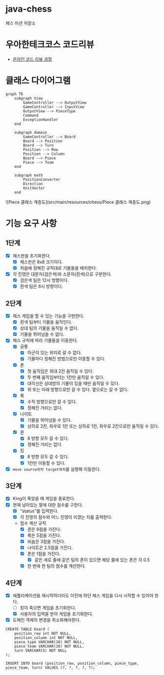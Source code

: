 # java-chess
체스 미션 저장소

# 우아한테크코스 코드리뷰
- [온라인 코드 리뷰 과정](https://github.com/woowacourse/woowacourse-docs/blob/master/maincourse/README.md)

# 클래스 다이어그램

```mermaid
graph TD
    subgraph View
        GameController --> OutputView
        GameController --> InputView
        OutputView --> PieceType
        Command
        ExceptionHandler
    end

    subgraph domain
        GameController --> Board
        Board --> Position
        Board --> Turn
        Position --> Row
        Position --> Column
        Board --> Piece
        Piece --> Team
    end

    subgraph math
        PositionConverter
        Direction
        UnitVector
    end
```

![Piece 클래스 계층도](src/main/resources/chess/Piece 클래스 계층도.png)

# 기능 요구 사항
## 1단계
- [x] 체스판을 초기화한다.
  - [x] 체스판은 8x8 크기이다.
  - [x] 처음에 정해진 규칙대로 기물들을 배치한다. 
- [x] 각 진영은 대문자(검은색)와 소문자(흰색)으로 구분한다.
  - [x] 검은색 팀은 12시 방향이다.
  - [x] 흰색 팀은 6시 방향이다.

## 2단계
- [x] 체스 게임을 할 수 있는 기능을 구현한다.
  - [x] 흰색 팀부터 기물을 움직인다.
  - [x] 상대 팀의 기물을 움직일 수 없다.
  - [x] 기물을 뛰어넘을 수 없다.
- [x] 체스 규칙에 따라 기물들을 이동한다.
  - [x] 공통
    - [x] 아군이 있는 위치로 갈 수 없다.
    - [x] 기물마다 정해진 방법으로만 이동할 수 있다.
  - [x] 폰
    - [x] 첫 움직임은 최대 2칸 움직일 수 있다.
    - [x] 두 번째 움직임부터는 1칸만 움직일 수 있다.
    - [x] 대각선은 상대방의 기물이 있을 때만 움직일 수 있다.
    - [x] 위 또는 아래 방향으로만 갈 수 있다. 옆으로는 갈 수 없다.
  - [x] 룩
    - [x] 수직 방향으로만 갈 수 있다.
    - [x] 정해진 거리는 없다.
  - [x] 나이트
    - [x] 기물을 뛰어넘을 수 있다.
    - [x] 상하로 2칸, 좌우로 1칸 또는 상하로 1칸, 좌우로 2칸으로만 움직일 수 있다.
  - [x] 퀸
    - [x] 8 방향 모두 갈 수 있다.
    - [x] 정해진 거리는 없다.
  - [x] 킹
    - [x] 8 방향 모두 갈 수 있다.
    - [x] 1칸만 이동할 수 있다.
- [x] `move source위치 target위치`를 실행해 이동한다.

## 3단계
- [x] King이 죽었을 때 게임을 종료한다.
- [x] 현재 남아있는 말에 대한 점수를 구한다.
  - [x] "status"를 입력한다.
  - [x] 각 진영의 점수와 어느 진영이 이겼는 지를 출력한다.
  - 점수 계산 규칙
    - [x] 퀸은 9점을 가진다.
    - [x] 룩은 5점을 가진다.
    - [x] 비숍은 3점을 가진다.
    - [x] 나이트은 2.5점을 가진다.
    - [x] 폰은 1점을 가진다.
      - [x] 같은 세로 줄에 같은 팀의 폰이 있으면 해당 줄에 있는 폰은 각 0.5 
    - [x] 한 번에 한 팀의 점수를 계산한다.

## 4단계
- [x] 애플리케이션을 재시작하더라도 이전에 하던 체스 게임을 다시 시작할 수 있어야 한다.
  - [ ] 킹이 죽으면 게임을 초기화한다.
  - [x] 사용자의 입력을 받아 게임을 초기화한다.
- [x] 도메인 객체의 변경을 최소화해야한다.

```mysql
CREATE TABLE board (
    position_row int NOT NULL,
    position_column int NOT NULL,
    piece_type VARCHAR(10) NOT NULL,
    piece_team VARCHAR(10) NOT NULL,
    turn VARCHAR(5) NOT NULL
);

INSERT INTO board (position_row, position_column, piece_type, piece_team, turn) VALUES (?, ?, ?, ?, ?);
```
